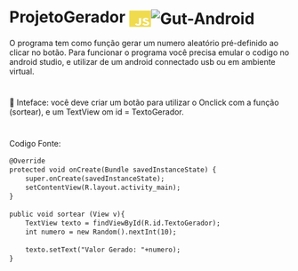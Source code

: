 # ProjetoGerador <img align="center" alt="Gut-Js" height="30" width="40" src="https://raw.githubusercontent.com/devicons/devicon/master/icons/javascript/javascript-plain.svg"><img align="center" alt="Gut-Android" height="30" width="40" src="https://cdn.jsdelivr.net/gh/devicons/devicon/icons/androidstudio/androidstudio-original.svg">
O programa tem como função gerar um numero aleatório pré-definido ao clicar no botão.
Para funcionar o programa você precisa emular o codigo no android studio, e utilizar de um android connectado usb ou em ambiente virtual.
#
📱 Inteface: você deve criar um botão para utilizar o Onclick com a função (sortear), e um TextView om id = TextoGerador.
#
Codigo Fonte:

    @Override
    protected void onCreate(Bundle savedInstanceState) {
        super.onCreate(savedInstanceState);
        setContentView(R.layout.activity_main);
    }

    public void sortear (View v){
        TextView texto = findViewById(R.id.TextoGerador);
        int numero = new Random().nextInt(10);

        texto.setText("Valor Gerado: "+numero);
    }


